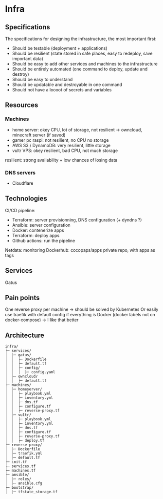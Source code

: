 # Infra

## Specifications

The specifications for designing the infrastructure, the most important first:

- Should be testable (deployment + applications)
- Should be resilient (state stored in safe places, easy to redeploy, save important data)
- Should be easy to add other services and machines to the infrastructure
- Should be entirely automated (one command to deploy, update and destroy)
- Should be easy to understand
- Should be updatable and destroyable in one command
- Should not have a loooot of secrets and variables

## Resources

### Machines

- home server: okey CPU, lot of storage, not resilient -> owncloud, minecraft server (if saved)
- gamer pc raspi: not resilient, no CPU no storage
- AWS S3 / DynamoDB: very resilient, little storage
- vultr VPS: okey resilient, bad CPU, not much storage

resilient: strong availability + low chances of losing data

### DNS servers

- Cloudflare

## Technologies

CI/CD pipeline:

- Terraform: server provisionning, DNS configuration (+ dyndns ?)
- Ansible: server configuration
- Docker: contenerize apps
- Terraform: deploy apps
- Github actions: run the pipeline

Netdata: monitoring
Dockerhub: cocopaps/apps private repo, with apps as tags

## Services

Gatus

## Pain points

One reverse proxy per machine -> should be solved by Kubernetes
Or easily use traefik with default config if everything is Docker (docker labels not on docker-compose) -> I like that better

## Architecture

    infra/
    ├─ services/
    │  ├─ gatus/
    │  │  ├─ Dockerfile
    │  │  ├─ default.tf
    │  │  ├─ config/
    │  │  │  ├─ config.yaml
    │  ├─ owncloud/
    │  │  ├─ default.tf
    ├─ machines/
    │  ├─ homeserver/
    │  │  ├─ playbook.yml
    │  │  ├─ inventory.yml
    │  │  ├─ dns.tf
    │  │  ├─ configure.tf
    │  │  ├─ reverse-proxy.tf
    │  ├─ vultr/
    │  │  ├─ playbook.yml
    │  │  ├─ inventory.yml
    │  │  ├─ dns.tf
    │  │  ├─ configure.tf
    │  │  ├─ reverse-proxy.tf
    │  │  ├─ deploy.tf
    ├─ reverse-proxy/
    │  ├─ Dockerfile
    │  ├─ traefik.yml
    │  ├─ default.tf
    ├─ init.tf
    ├─ services.tf
    ├─ machines.tf
    ├─ ansible/
    │  ├─ roles/
    │  ├─ ansible.cfg
    ├─ bootstrap/
    │  ├─ tfstate_storage.tf
